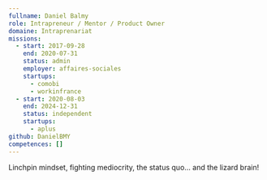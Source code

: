 ```yaml
---
fullname: Daniel Balmy
role: Intrapreneur / Mentor / Product Owner
domaine: Intraprenariat
missions:
  - start: 2017-09-28
    end: 2020-07-31
    status: admin
    employer: affaires-sociales
    startups:
      - comobi
      - workinfrance
  - start: 2020-08-03
    end: 2024-12-31
    status: independent
    startups:
      - aplus
github: DanielBMY
competences: []
---
```

Linchpin mindset, fighting mediocrity, the status quo… and the lizard brain!

